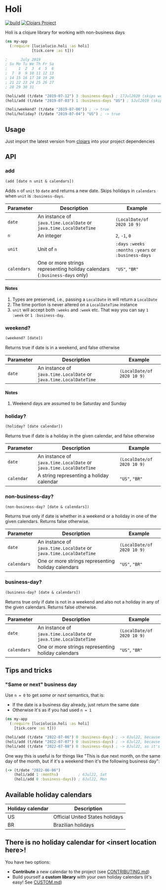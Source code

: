 # Holi
[![build](https://github.com/luciolucio/holi/workflows/build-and-test/badge.svg)](https://github.com/luciolucio/holi/actions/workflows/build-and-test.yml)
[![Clojars Project](https://img.shields.io/clojars/v/io.github.luciolucio/holi.svg)](https://clojars.org/io.github.luciolucio/holi)

Holi is a clojure library for working with non-business days

```clojure
(ns my-app
  (:require [luciolucio.holi :as holi]
            [tick.core :as t]))

;      July 2019
; Su Mo Tu We Th Fr Sa
;     1  2  3  4  5  6
;  7  8  9 10 11 12 13
; 14 15 16 17 18 19 20
; 21 22 23 24 25 26 27
; 28 29 30 31

(holi/add (t/date "2019-07-12") 3 :business-days) ; 17Jul2020 (skips weekends)
(holi/add (t/date "2019-07-03") 1 :business-days "US") ; 5Jul2019 (skips 4th of July as a US holiday)

(holi/weekend? (t/date "2019-07-06")) ; -> true
(holi/holiday? (t/date "2019-07-04") "US") ; -> true
```

## Usage

Just import the latest version from [clojars](https://clojars.org/io.github.luciolucio/holi) into your project dependencies

## API

### add

```clojure
(add [date n unit & calendars])
```

Adds `n` of `unit` to `date` and returns a new date. Skips holidays in `calendars` when `unit` is `:business-days`.

| Parameter   | Description                                                                | Example                                                 |
|-------------|----------------------------------------------------------------------------|---------------------------------------------------------|
| `date`      | An instance of `java.time.LocalDate` or `java.time.LocalDateTime`          | `(LocalDate/of 2020 10 9)`                              |
| `n`         | An integer                                                                 | `2`, `-1`, `0`                                          |
| `unit`      | Unit of `n`                                                                | `:days` `:weeks` `:months` `:years` or `:business-days` |
| `calendars` | One or more strings representing holiday calendars (`:business-days` only) | `"US"`, `"BR"`                                          |

#### Notes
1. Types are preserved, i.e., passing a `LocalDate` in will return a `LocalDate`
2. The time portion is never altered on a `LocalDateTime` instance
3. `unit` will accept both `:weeks` and `:week` etc. That way you can say `1 :week` or `1 :business-day`.

### weekend?

```clojure
(weekend? [date])
```

Returns true if date is in a weekend, and false otherwise

| Parameter   | Description                                                                | Example                    |
|-------------|----------------------------------------------------------------------------|----------------------------|
| `date`      | An instance of `java.time.LocalDate` or `java.time.LocalDateTime`          | `(LocalDate/of 2020 10 9)` |

#### Notes

1. Weekend days are assumed to be Saturday and Sunday

### holiday?

```clojure
(holiday? [date calendar])
```

Returns true if date is a holiday in the given calendar, and false otherwise

| Parameter  | Description                                                       | Example                    |
|------------|-------------------------------------------------------------------|----------------------------|
| `date`     | An instance of `java.time.LocalDate` or `java.time.LocalDateTime` | `(LocalDate/of 2020 10 9)` |
| `calendar` | A string representing a holiday calendar                          | `"US"`, `"BR"`             |

### non-business-day?

```clojure
(non-business-day? [date & calendars])
```

Returns true only if date is whether in a weekend or a holiday in one of the given calendars. Returns false otherwise.

| Parameter   | Description                                                       | Example                                                 |
|-------------|-------------------------------------------------------------------|---------------------------------------------------------|
| `date`      | An instance of `java.time.LocalDate` or `java.time.LocalDateTime` | `(LocalDate/of 2020 10 9)`                              |
| `calendars` | One or more strings representing holiday calendars                | `"US"`, `"BR"`                                          |

### business-day?

```clojure
(business-day? [date & calendars])
```

Returns true only if date is not in a weekend and also not a holiday in any of the given calendars. Returns false otherwise.

| Parameter   | Description                                                       | Example                                                 |
|-------------|-------------------------------------------------------------------|---------------------------------------------------------|
| `date`      | An instance of `java.time.LocalDate` or `java.time.LocalDateTime` | `(LocalDate/of 2020 10 9)`                              |
| `calendars` | One or more strings representing holiday calendars                | `"US"`, `"BR"`                                          |


## Tips and tricks

### "Same or next" business day

Use `n = 0` to get _same or next_ semantics, that is:

- If the date is a business day already, just return the same date
- Otherwise it's as if you had used `n = 1`

```clojure
(ns my-app
  (:require [luciolucio.holi :as holi]
    [tick.core :as t]))

(holi/add (t/date "2022-07-06") 0 :business-days) ; -> 8Jul22, because 6Jul22 is a Saturday
(holi/add (t/date "2022-07-07") 0 :business-days) ; -> 8Jul22, because 7Jul22 is a Sunday
(holi/add (t/date "2022-07-08") 0 :business-days) ; -> 8Jul22, as it's a regular Monday
```

One way this is useful is for things like "This is due next month, on the same day of the month, but if it's a weekend then it's the following business day":

```clojure
(-> (t/date "2022-06-06")
    (holi/add 1 :months)         ; 6Jul22, Sat
    (holi/add 0 :business-days)) ; 8Jul22, Mon
```

## Available holiday calendars

| Holiday calendar | Description                     |
|------------------|---------------------------------|
| US               | Official United States holidays |
| BR               | Brazilian holidays              |

## There is no holiday calendar for &lt;insert location here&gt;!

You have two options:

* **Contribute** a new calendar to the project (see [CONTRIBUTING.md](CONTRIBUTING.md))
* Build yourself a **custom library** with your own holiday calendars (it's easy! See [CUSTOM.md](CUSTOM.md))
